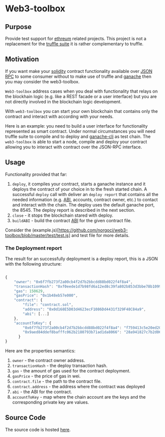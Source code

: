 # Web3-toolbox

## Purpose
Provide test support for [ethreum](https://www.ethereum.org/) related projects.
This project is not a replacement for the [truffle suite](http://truffleframework.com/) it is rather complementary to truffle.

## Motivation

If you want make your [solidity](https://solidity.readthedocs.io/en/v0.4.24/) contract functionality available over [JSON RPC](http://www.jsonrpc.org/specification) to some consumer without to make use of truffle and [ganache](http://truffleframework.com/ganache/) then you may consider the web3-toolbox.

`Web3-toolbox` address cases when you deal with functionality that relays on the blockhain logic (e.g. like a REST facade or a user interface) but you are not directly involved in the blockchain logic development.

With `web3-toolbox` you can start your own blockchain that contains only the contract and interact with according with your needs.

Here is an example: you need to build a user interface for functionality represented as smart contract.
Under normal circumstances you will need truffle suite to compile and to deploy and [ganache-cli](https://github.com/trufflesuite/ganache-cli) as test chain. The `web3-toolbox` is able to start a node, compile and deploy your contract allowing you to interact with contract over the JSON-RPC interface.

## Usage

Functionality provided that far:

1. `deploy`, it compiles your contract, starts a ganache instance and it deploys the contract of your choice in to the fresh started chain. A successful `deploy` call with deliver an `deploy report` that contains all the needed information (e.g. [ABI](https://github.com/ethereum/wiki/wiki/Ethereum-Contract-ABI), accounts, contract owner, etc.) to contact and interact with the chain. The deploy uses the default ganache port, the 8545.
The deploy report is described in the next section.
2. `close` - it stops the blockchain stared with deploy.
3. `buildABI` - build the contract [ABI](https://github.com/ethereum/wiki/wiki/Ethereum-Contract-ABI)
for the given contract file.

Consider the (example.js)[https://github.com/norgoci/web3-toolbox/blob/master/test/test.js] and test file for more details.


### The Deployment report

The result for an successfully deployment is a deploy report, this is a JSON with the following structure:

```javascript

{
    "owner": "0x6f7fb273f2a00cb4f2d7b2bbcdd88bd022f4f8a4",
    "transactionHash": "0xf0eede1d7b98fd6a12ed8c39fa802b853d3bbe78b10990fe66913afdca1897d2",
    "gas": 150629,
    "gasPrice": "0x1b48eb57e000",
    "contract": {
        "file": "contract.sol",
        "address": "0x0d168E5D03d4623ecF1086Dd4431f329F48C84a9",
        "abi": [...]
    },
    "accountToKey": {
        "0x6f7fb273f2a00cb4f2d7b2bbcdd88bd022f4f8a4": "f759413c5e20ed20e34e6ffafc2ec1dcb34cfd38cfe079a0e22e419314dde67a",
        "0x9aed84ddef8bafffc062b2180793b71ad1da8066": "28a941827c7b2d060121f82d365c8115307c836f52f466672df72d78ff9741f8"
      }
}
```

Here are the properties semantics:

1. `owner` - the contract owner address.
2. `transactionHash` - the deploy transaction hash.
3. `gas` - the amount of gas used for the contract deployment.
4. `gasPrice` - the price of gas in wei.
5. `contract.file` - the path to the contract file.
6. `contract.address` - the address where the contract was deployed
7. `abi` - the ABI for the contract.
8. `accountToKey` - map where the chain account are the keys and the corresponding private key are values.  



## Source Code

The source code is hosted [here](https://github.com/norgoci/web3-toolbox).

